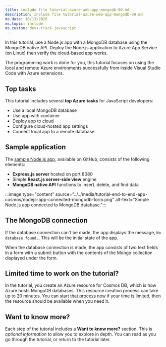 ```yaml
---
title: include file tutorial-azure-web-app-mongodb-00.md 
description: include file tutorial-azure-web-app-mongodb-00.md
ms.date: 10/13/2020
ms.topic: include
ms.custom: devx-track-javascript
---
```


In this tutorial, use a Node.js app with a MongoDB database using the MongoDB native API. Deploy the Node.js application to Azure App Service (on Linux) then verify the cloud-based app works. 

The programming work is done for you, this tutorial focuses on using the local and remote Azure environments successfully from inside Visual Studio Code with Azure extensions.

## Top tasks

This tutorial includes several **top Azure tasks** for JavaScript developers:

* Use a local MongoDB database
* Use app with container
* Deploy app to cloud
* Configure cloud-hosted app settings 
* Connect local app to a remote database

## Sample application

The [sample Node.js app](https://github.com/Azure-Samples/js-e2e-express-mongo), available on GitHub, consists of the following elements:

* **Express.js server** hosted on port 8080
* Simple **React.js server-side view** engine
* **MongoDB native API** functions to insert, delete, and find data

:::image type="content" source="../../media/tutorial-end-to-end-app-cosmos/nodejs-app-connected-mongodb-form.png" alt-text="Simple Node.js app connected to MongoDB database.":::

## The MongoDB connection

If the database connection can't be made, the app displays the message, `No database found.`. This will be the initial state of the app.

When the database connection is made, the app consists of two text fields in a form with a submit button with the contents of the Mongo collection displayed under the form.

## Limited time to work on the tutorial?

In the tutorial, you create an Azure resource for Cosmos DB, which is how Azure hosts MongoDB databases. This resource creation process can take up to 20 minutes. You can [start that process now](../../tutorial/web-app-mongodb.yml?tutorial-step=5) if your time is limited, then the resource should be available when you need it. 

## Want to know more? 

Each step of the tutorial includes a **Want to know more?** section. This is _optional information_ to allow you to explore in depth. You can read as you go through the tutorial, or return to the tutorial later. 